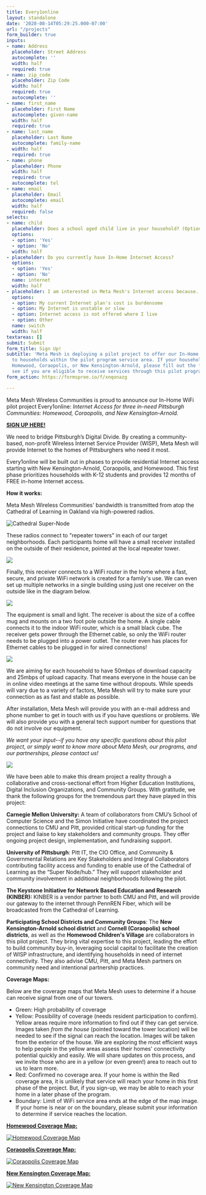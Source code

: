 ```yaml
---
title: Every1online
layout: standalone
date: '2020-08-14T05:29:25.000-07:00'
url: "/projects"
form_builder: true
inputs:
- name: Address
  placeholder: Street Address
  autocomplete: ''
  width: half
  required: true
- name: zip_code
  placeholder: Zip Code
  width: half
  required: true
  autocomplete: ''
- name: first_name
  placeholder: First Name
  autocomplete: given-name
  width: half
  required: true
- name: last_name
  placeholder: Last Name
  autocomplete: family-name
  width: half
  required: true
- name: phone
  placeholder: Phone
  width: half
  required: true
  autocomplete: tel
- name: email
  placeholder: Email
  autocomplete: email
  width: half
  required: false
selects:
- name: child
  placeholder: Does a school aged child live in your household? (Optional)
  options:
  - option: 'Yes'
  - option: 'No'
  width: half
- placeholder: Do you currently have In-Home Internet Access?
  options:
  - option: 'Yes'
  - option: 'No'
  name: internet
  width: half
- placeholder: I am interested in Meta Mesh's Internet access because...
  options:
  - option: My current Internet plan's cost is burdensome
  - option: My Internet is unstable or slow
  - option: Internet access is not offered where I live
  - option: Other
  name: switch
  width: half
textareas: []
submit: Submit
form_title: Sign Up!
subtitle: 'Meta Mesh is deploying a pilot project to offer our In-Home WiFi services
  to households within the pilot program service area. If your household resides in
  Homewood, Coraopolis, or New Kensington-Arnold, please fill out the form below to
  see if you are eligible to receive services through this pilot program. '
form_action: https://formspree.io/f/xnqonazg

---
```

Meta Mesh Wireless Communities is proud to announce our In-Home WiFi pilot project Every1online: _Internet Access for three in-need Pittsburgh Communities: Homewood, Coraopolis, and New Kensington-Arnold._

[**SIGN UP HERE!**](#contact)

We need to bridge Pittsburgh’s Digital Divide. By creating a community-based, non-profit Wireless Internet Service Provider (WISP), Meta Mesh will provide Internet to the homes of Pittsburghers who need it most.

Every1online will be built out in phases to provide residential Internet access starting with New Kensington-Arnold, Coraopolis, and Homewood. This first phase prioritizes households with K-12 students and provides 12 months of FREE in-home Internet access.

**How it works:**

Meta Mesh Wireless Communities' bandwidth is transmitted from atop the Cathedral of Learning in Oakland via high-powered radios.

![](/images/screenshot-14.png "Cathedral Super-Node")

These radios connect to "repeater towers" in each of our target neighborhoods. Each participants home will have a small receiver installed on the outside of their residence, pointed at the local repeater tower.

![](/images/repeater-tower-and-household-receiver.png)

Finally, this receiver connects to a WiFi router in the home where a fast, secure, and private WiFi network is created for a family's use. We can even set up multiple networks in a single building using just one receiver on the outside like in the diagram below.

![](/images/multiple-house-layout.png)

The equipment is small and light. The receiver is about the size of a coffee mug and mounts on a two foot pole outside the home. A single cable connects it to the indoor WiFi router, which is a small black cube. The receiver gets power through the Ethernet cable, so only the WiFi router needs to be plugged into a power outlet. The router even has places for Ethernet cables to be plugged in for wired connections!

![](/images/aircube-feature-poe2.jpg)

We are aiming for each household to have 50mbps of download capacity and 25mbps of upload capacity. That means everyone in the house can be in online video meetings at the same time without dropouts. While speeds will vary due to a variety of factors, Meta Mesh will try to make sure your connection as as fast and stable as possible.

After installation, Meta Mesh will provide you with an e-mail address and phone number to get in touch with us if you have questions or problems. We will also provide you with a general tech support number for questions that do not involve our equipment.

_We want your input--if you have any specific questions about this pilot project, or simply want to know more about Meta Mesh, our programs, and our partnerships, please contact us!_

![](/images/6.png)

We have been able to make this dream project a reality through a collaborative and cross-sectional effort from Higher Education Institutions, Digital Inclusion Organizations, and Community Groups. With gratitude, we thank the following groups for the tremendous part they have played in this project:

**Carnegie Mellon University:** A team of collaborators from CMU’s School of Computer Science and the Simon Initiative have coordinated the project connections to CMU and Pitt, provided critical start-up funding for the project and liaise to key stakeholders and community groups. They offer ongoing project design, implementation, and fundraising support.

**University of Pittsburgh**: Pitt IT, the CIO Office, and Community & Governmental Relations are Key Stakeholders and Integral Collaborators contributing facility access and funding to enable use of the Cathedral of Learning as the “Super Node/hub.” They will support stakeholder and community involvement in additional neighborhoods following the pilot.

**The Keystone Initiative for Network Based Education and Research (KINBER):** KINBER is a vendor partner to both CMU and Pitt, and will provide our gateway to the internet through PennREN Fiber, which will be broadcasted from the Cathedral of Learning.

**Participating School Districts and Community Groups**: The **New Kensington-Arnold** **school district** and **Cornell (Coraopolis)** **school districts**, as well as the **Homewood Children's Village** are collaborators in this pilot project. They bring vital expertise to this project, leading the effort to build community buy-in, leveraging social capital to facilitate the creation of WISP infrastructure, and identifying households in need of internet connectivity. They also advise CMU, Pitt, and Meta Mesh partners on community need and intentional partnership practices.

**Coverage Maps:**

Below are the coverage maps that Meta Mesh uses to determine if a house can receive signal from one of our towers.

* Green: High probability of coverage
* Yellow: Possibility of coverage (needs resident participation to confirm). Yellow areas require more information to find out if they can get service. Images taken _from the house_ (pointed toward the tower location) will be needed to see if the signal can reach the location. Images will be taken from the exterior of the house. We are exploring the most efficient ways to help people in the yellow areas assess their homes' connectivity potential quickly and easily. We will share updates on this process, and we invite those who are in a yellow (or even green!) area to reach out to us to learn more.
* Red: Confirmed no coverage area. If your home is within the Red coverage area, it is unlikely that service will reach your home in this first phase of the project. But, if you sign-up, we may be able to reach your home in a later phase of the program.
* Boundary: Limit of WiFi service area ends at the edge of the map image. If your home is near or on the boundary, please submit your information to determine if service reaches the location.

[**Homewood Coverage Map:**](/images/homewood-coverage-map-2.png "Homewood Coverage Map")

<a href="/images/homewood-coverage-map-2.png" target="_blank">![Homewood Coverage Map](/images/homewood-coverage-map-2.png "Homewood Coverage Map")</a>

[**Coraopolis Coverage Map:**](/images/coraopolis-heat-map-1-1.png "Coraopolis Coverage Map")

<a href="/images/coraopolis-heat-map.jpg" target="_blank">

![Coraopolis Coverage Map](/images/coraopolis-heat-map.jpg "Coraopolis Coverage Map")</a>

[**New Kensington Coverage Map:**](/images/new_ken_hq_heatmap.jpg "New Kensington Coverage Map")

<a href="/images/new-ken-heat-map.jpg" target="_blank">

![New Kensington Coverage Map](/images/new-ken-heat-map.jpg "New Kensington Coverage Map")</a>
